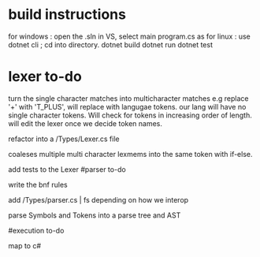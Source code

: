 # build instructions
 for windows : open the .sln in VS, select main program.cs as 
 for linux : use dotnet cli ; cd into directory.
              dotnet build
              dotnet run
              dotnet test
# lexer to-do
turn the single character matches into multicharacter matches e.g replace '+' with 'T_PLUS', will replace with langugae tokens. our lang will have no single character tokens. Will check for tokens in increasing order of length.
will edit the lexer once we decide token names.

refactor into a /Types/Lexer.cs file


coaleses multiple multi character lexmems into the same token with if-else.

add tests to the Lexer
#parser to-do

write the bnf rules

add /Types/parser.cs | fs depending on how we interop

parse Symbols and Tokens into a parse tree and AST

#execution to-do

map to c#
